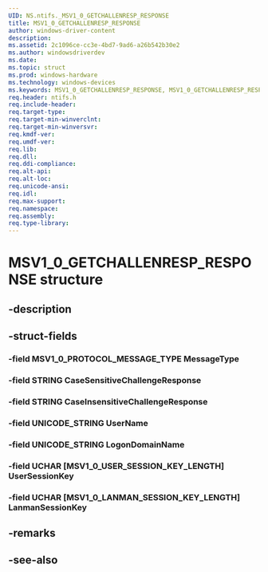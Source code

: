 ```yaml
---
UID: NS.ntifs._MSV1_0_GETCHALLENRESP_RESPONSE
title: MSV1_0_GETCHALLENRESP_RESPONSE
author: windows-driver-content
description: 
ms.assetid: 2c1096ce-cc3e-4bd7-9ad6-a26b542b30e2
ms.author: windowsdriverdev
ms.date: 
ms.topic: struct
ms.prod: windows-hardware
ms.technology: windows-devices
ms.keywords: MSV1_0_GETCHALLENRESP_RESPONSE, MSV1_0_GETCHALLENRESP_RESPONSE, *PMSV1_0_GETCHALLENRESP_RESPONSE
req.header: ntifs.h
req.include-header:
req.target-type:
req.target-min-winverclnt:
req.target-min-winversvr:
req.kmdf-ver:
req.umdf-ver:
req.lib:
req.dll:
req.ddi-compliance:
req.alt-api:
req.alt-loc:
req.unicode-ansi:
req.idl:
req.max-support:
req.namespace:
req.assembly:
req.type-library:
---
```


# MSV1_0_GETCHALLENRESP_RESPONSE structure

## -description



## -struct-fields

### -field MSV1_0_PROTOCOL_MESSAGE_TYPE MessageType			
 	
### -field STRING CaseSensitiveChallengeResponse			
 	
### -field STRING CaseInsensitiveChallengeResponse			
 	
### -field UNICODE_STRING UserName			
 	
### -field UNICODE_STRING LogonDomainName			
 	
### -field UCHAR [MSV1_0_USER_SESSION_KEY_LENGTH] UserSessionKey			
 	
### -field UCHAR [MSV1_0_LANMAN_SESSION_KEY_LENGTH] LanmanSessionKey			
 	
## -remarks

## -see-also